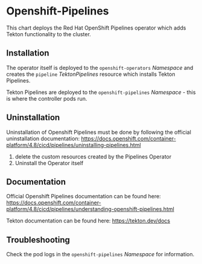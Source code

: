 # Openshift-Pipelines

This chart deploys the Red Hat OpenShift Pipelines operator which adds Tekton functionality to the cluster.

## Installation

The operator itself is deployed to the `openshift-operators` _Namespace_ and creates the `pipeline` _TektonPipelines_ resource which installs Tekton Pipelines.

Tekton Pipelines are deployed to the `openshift-pipelines` _Namespace_ - this is where the controller pods run.

## Uninstallation

Uninstallation of Openshift Pipelines must be done by following the official uninstallation documentation: https://docs.openshift.com/container-platform/4.8/cicd/pipelines/uninstalling-pipelines.html

1. delete the custom resources created by the Pipelines Operator
2. Uninstall the Operator itself

## Documentation

Official Openshift Pipelines documentation can be found here: https://docs.openshift.com/container-platform/4.8/cicd/pipelines/understanding-openshift-pipelines.html

Tekton documentation can be found here: https://tekton.dev/docs

## Troubleshooting

Check the pod logs in the `openshift-pipelines` _Namespace_ for information.
